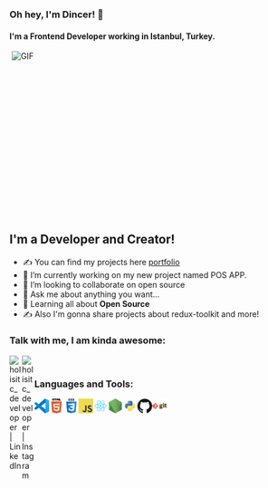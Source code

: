 ### Oh hey, I'm Dincer!  👋
#### I'm a Frontend Developer working in Istanbul, Turkey.

 <img align="right" alt="GIF" src="https://raw.githubusercontent.com/onimur/.github/master/.resources/git-header.svg" width="500" height="320" />


## I'm a Developer and Creator!
- ✍ You can find my projects here [portfolio]
- 🔭 I’m currently working on my new project named POS APP.
- 👯 I’m looking to collaborate on open source
- 💬 Ask me about anything you want...
- 🌱 Learning all about **Open Source**
- ✍ Also I'm gonna share projects about redux-toolkit and more!



### Talk with me, I am kinda awesome:
[<img align="left" alt="holisitc_developer | LinkedIn" width="22px" src="https://cdn-icons-png.flaticon.com/512/174/174857.png" />][linkedin]
[<img align="left" alt="holisitc_developer | Instagram" width="22px" src="https://cdn-icons-png.flaticon.com/512/174/174855.png" />][instagram]

<br />

### Languages and Tools:

<img align="left" alt="Visual Studio Code" width="26px" src="https://raw.githubusercontent.com/github/explore/80688e429a7d4ef2fca1e82350fe8e3517d3494d/topics/visual-studio-code/visual-studio-code.png" />
<img align="left" alt="HTML5" width="26px" src="https://raw.githubusercontent.com/github/explore/80688e429a7d4ef2fca1e82350fe8e3517d3494d/topics/html/html.png" />
<img align="left" alt="CSS3" width="26px" src="https://raw.githubusercontent.com/github/explore/80688e429a7d4ef2fca1e82350fe8e3517d3494d/topics/css/css.png" />
<img align="left" alt="JavaScript" width="26px" src="https://raw.githubusercontent.com/github/explore/80688e429a7d4ef2fca1e82350fe8e3517d3494d/topics/javascript/javascript.png" />
<img align="left" alt="React" width="26px" src="https://raw.githubusercontent.com/github/explore/80688e429a7d4ef2fca1e82350fe8e3517d3494d/topics/react/react.png" />
<img align="left" alt="Node.js" width="26px" src="https://raw.githubusercontent.com/github/explore/80688e429a7d4ef2fca1e82350fe8e3517d3494d/topics/nodejs/nodejs.png" />
<img align="left" alt="python" width="26px" src="https://raw.githubusercontent.com/github/explore/80688e429a7d4ef2fca1e82350fe8e3517d3494d/topics/python/python.png" />
<img align="left" alt="GitHub" width="26px" src="https://raw.githubusercontent.com/github/explore/78df643247d429f6cc873026c0622819ad797942/topics/github/github.png" />
<img align="left" alt="Git" width="26px" src="https://raw.githubusercontent.com/github/explore/80688e429a7d4ef2fca1e82350fe8e3517d3494d/topics/git/git.png" />

<br />
<br />





[instagram]: https://www.instagram.com/dincerhuseyiin/
[linkedin]: https://www.linkedin.com/in/huseyindincer34/
[portfolio]: https://github.com/dincerhuseyiin?tab=repositories
